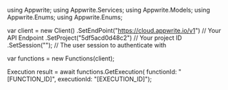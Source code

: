 using Appwrite;
using Appwrite.Services;
using Appwrite.Models;
using Appwrite.Enums;
using Appwrite.Enums;

var client = new Client()
    .SetEndPoint("https://cloud.appwrite.io/v1") // Your API Endpoint
    .SetProject("5df5acd0d48c2") // Your project ID
    .SetSession(""); // The user session to authenticate with

var functions = new Functions(client);

Execution result = await functions.GetExecution(
    functionId: "[FUNCTION_ID]",
    executionId: "[EXECUTION_ID]");